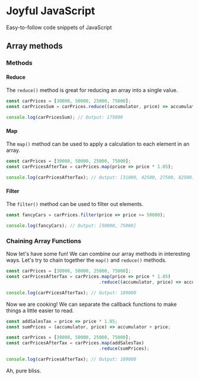 # Joyful JavaScript
Easy-to-follow code snippets of JavaScript

## Array methods

### Methods

#### Reduce
The `reduce()` method is great for reducing an array into a single value.

```javascript
const carPrices = [30000, 50000, 25000, 75000];
const carPricesSum = carPrices.reduce((accumulator, price) => accumulator + price);

console.log(carPricesSum); // Output: 175000
```

#### Map
The `map()` method can be used to apply a calculation to each element in an array.

```javascript
const carPrices = [30000, 50000, 25000, 75000];
const carPricesAfterTax = carPrices.map(price => price * 1.05);

console.log(carPricesAfterTax); // Output: [31000, 42500, 27500, 82500]
```

#### Filter
The `filter()` method can be used to filter out elements.

```javascript
const fancyCars = carPrices.filter(price => price >= 50000);

console.log(fancyCars); // Output: [50000, 75000]
```

### Chaining Array Functions

Now let's have some fun! We can combine our array methods in interesting ways. Let's try to chain together
the `map()` and `reduce()` methods.

```javascript
const carPrices = [30000, 50000, 25000, 75000];
const carPricesAfterTax = carPrices.map(price => price * 1.05)
                                   .reduce((accumulator, price) => accumulator + price);

console.log(carPricesAfterTax); // Output: 189000
```

Now we are cooking! We can separate the callback functions to make things a little easier to read.

```javascript
const addSalesTax = price => price * 1.05;
const sumPrices = (accumulator, price) => accumulator + price;

const carPrices = [30000, 50000, 25000, 75000];
const carPricesAfterTax = carPrices.map(addSalesTax)
                                   .reduce(sumPrices);

console.log(carPricesAfterTax); // Output: 189000
```
Ah, pure bliss.
